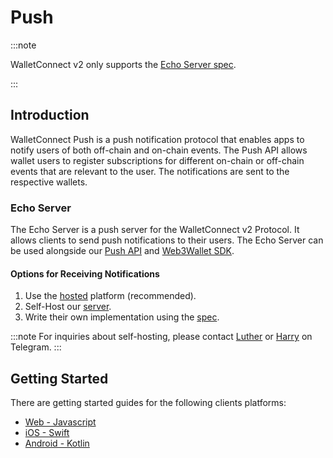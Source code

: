 # Push

:::note

WalletConnect v2 only supports the [Echo Server spec](../../specs/servers/echo/echo-server-api.md).

:::

## Introduction

WalletConnect Push is a push notification protocol that enables apps to notify users of both off-chain and on-chain events. The Push API allows wallet users to register subscriptions for different on-chain or off-chain events that are relevant to the user. The notifications are sent to the respective wallets.

### Echo Server

The Echo Server is a push server for the WalletConnect v2 Protocol. It allows clients to send push notifications to their users. The Echo Server can be used alongside our [Push API](./push.md) and [Web3Wallet SDK](../../web3wallet/about.md).

#### Options for Receiving Notifications

1. Use the [hosted](./prerequisites.md/#hosted-platform-recommended) platform (recommended).
2. Self-Host our [server](https://github.com/WalletConnect/echo-server).
3. Write their own implementation using the [spec](../../specs/servers/echo/echo-server-api.md).

:::note
For inquiries about self-hosting, please contact [Luther](https://t.me/lutherwc) or [Harry](https://t.me/theharryet) on Telegram.
:::

## Getting Started

There are getting started guides for the following clients platforms:

- [Web - Javascript](../../javascript/push/installation.md)
- [iOS - Swift](../../swift/push/installation.md)
- [Android - Kotlin](../../kotlin/push/installation.md)
